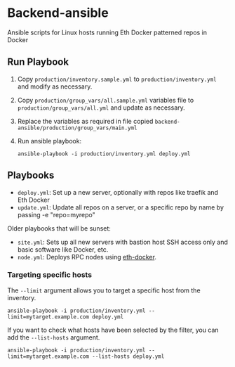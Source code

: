 # Backend-ansible

Ansible scripts for Linux hosts running Eth Docker patterned repos in Docker

## Run Playbook

1. Copy `production/inventory.sample.yml` to `production/inventory.yml` and modify as necessary.

2. Copy `production/group_vars/all.sample.yml` variables file to `production/group_vars/all.yml` and update as necessary.

3. Replace the variables as required in file copied `backend-ansible/production/group_vars/main.yml`

4. Run ansible playbook:

      ```shell
      ansible-playbook -i production/inventory.yml deploy.yml
      ```

## Playbooks

- `deploy.yml`: Set up a new server, optionally with repos like traefik and Eth Docker
- `update.yml`: Update all repos on a server, or a specific repo by name by passing -e "repo=myrepo"

Older playbooks that will be sunset:
- `site.yml`: Sets up all new servers with bastion host SSH access only and basic software like Docker, etc.
- `node.yml`: Deploys RPC nodes using [eth-docker](https://github.com/eth-educators/eth-docker).

### Targeting specific hosts

The `--limit` argument allows you to target a specific host from the inventory.

```shell
ansible-playbook -i production/inventory.yml --limit=mytarget.example.com deploy.yml
```

If you want to check what hosts have been selected by the filter, you can add the `--list-hosts` argument.

```shell
ansible-playbook -i production/inventory.yml --limit=mytarget.example.com --list-hosts deploy.yml
```
